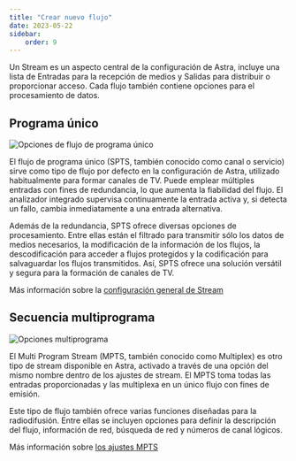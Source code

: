 ```yaml
---
title: "Crear nuevo flujo"
date: 2023-05-22
sidebar:
    order: 9
---
```


Un Stream es un aspecto central de la configuración de Astra, incluye una lista de Entradas para la recepción de medios y Salidas para distribuir o proporcionar acceso. Cada flujo también contiene opciones para el procesamiento de datos.

## Programa único[](https://help.cesbo.com/astra/admin-guide/stream/create#single-program-stream)

![Opciones de flujo de programa único](https://cdn.cesbo.com/help/astra/admin-guide/stream/create/spts.png)

El flujo de programa único (SPTS, también conocido como canal o servicio) sirve como tipo de flujo por defecto en la configuración de Astra, utilizado habitualmente para formar canales de TV. Puede emplear múltiples entradas con fines de redundancia, lo que aumenta la fiabilidad del flujo. El analizador integrado supervisa continuamente la entrada activa y, si detecta un fallo, cambia inmediatamente a una entrada alternativa.

Además de la redundancia, SPTS ofrece diversas opciones de procesamiento. Entre ellas están el filtrado para transmitir sólo los datos de medios necesarios, la modificación de la información de los flujos, la descodificación para acceder a flujos protegidos y la codificación para salvaguardar los flujos transmitidos. Así, SPTS ofrece una solución versátil y segura para la formación de canales de TV.

Más información sobre la [configuración general de Stream](https://help.cesbo.com/astra/admin-guide/stream/general)

## Secuencia multiprograma[](https://help.cesbo.com/astra/admin-guide/stream/create#multi-program-stream)

![Opciones multiprograma](https://cdn.cesbo.com/help/astra/admin-guide/stream/create/mpts.png)

El Multi Program Stream (MPTS, también conocido como Multiplex) es otro tipo de stream disponible en Astra, activado a través de una opción del mismo nombre dentro de los ajustes de stream. El MPTS toma todas las entradas proporcionadas y las multiplexa en un único flujo con fines de emisión.

Este tipo de flujo también ofrece varias funciones diseñadas para la radiodifusión. Entre ellas se incluyen opciones para definir la descripción del flujo, información de red, búsqueda de red y números de canal lógicos.

Más información sobre [los ajustes MPTS](https://help.cesbo.com/astra/delivery/broadcasting/mpts-settings)
